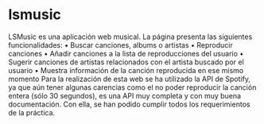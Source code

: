 # lsmusic
LSMusic es una aplicación web musical. La página presenta las siguientes funcionalidades:
•	Buscar canciones, albums o artistas
•	Reproducir canciones
•	Añadir canciones a la lista de reproducciones del usuario
•	Sugerir canciones de artistas relacionados con el artista buscado por el usuario
•	Muestra información de la canción reproducida en ese mismo momento
Para la realización de esta web se ha utilizado la API de Spotify, ya que aún tener algunas carencias como el no poder reproducir la canción entera (sólo 30 segundos), es una API muy completa y con muy buena documentación. Con ella, se han podido cumplir todos los requerimientos de la práctica.
